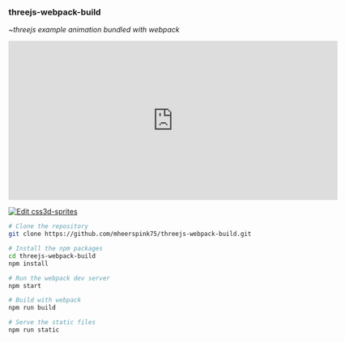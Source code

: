 ### threejs-webpack-build

*~threejs example animation bundled with webpack*





<embed width="650" height="315" src="https://mheerspink75.github.io/threejs-webpack-build" frameborder="0"></embed>


[![Edit css3d-sprites](https://codesandbox.io/static/img/play-codesandbox.svg)](https://codesandbox.io/s/css3d-sprites-ybu49?fontsize=14&hidenavigation=1&theme=dark)


```bash
# Clone the repository
git clone https://github.com/mheerspink75/threejs-webpack-build.git

# Install the npm packages
cd threejs-webpack-build
npm install

# Run the webpack dev server
npm start

# Build with webpack
npm run build

# Serve the static files
npm run static
```

